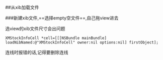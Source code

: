 ##从xib加载文件

###新建xib文件,==选择empty空文件==,自己拖view进去

选view的xib文件尺寸会出问题

```
XMStockInfoCell *cell=[[[NSBundle mainBundle] loadNibNamed:@"XMStockInfoCell" owner:nil options:nil] firstObject];
```

连线时报错的话,记得要删除连线